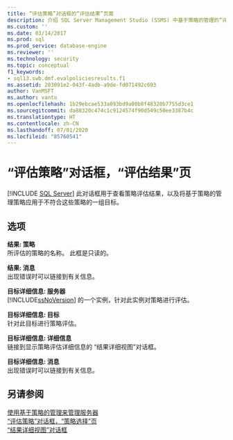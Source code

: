 ```yaml
---
title: “评估策略”对话框的“评估结果”页面
description: 介绍 SQL Server Management Studio (SSMS) 中基于策略的管理的“评估策略”对话框的“评估结果”页面。
ms.custom: ''
ms.date: 03/14/2017
ms.prod: sql
ms.prod_service: database-engine
ms.reviewer: ''
ms.technology: security
ms.topic: conceptual
f1_keywords:
- sql13.swb.dmf.evalpoliciesresults.f1
ms.assetid: 203091e2-043f-4adb-a9de-fd071492c693
author: VanMSFT
ms.author: vanto
ms.openlocfilehash: 1b29ebcae533a093bd9a00b8f48320b7755d3ce1
ms.sourcegitcommit: da88320c474c1c9124574f90d549c50ee3387b4c
ms.translationtype: HT
ms.contentlocale: zh-CN
ms.lasthandoff: 07/01/2020
ms.locfileid: "85760541"
---
```

# <a name="evaluate-policies-dialog-box-evaluation-results-page"></a>“评估策略”对话框，“评估结果”页
 [!INCLUDE [SQL Server](../../includes/applies-to-version/sqlserver.md)]
  此对话框用于查看策略评估结果，以及将基于策略的管理策略应用于不符合这些策略的一组目标。  
  
## <a name="options"></a>选项  
 **结果: 策略**  
 所评估的策略的名称。 此框是只读的。  
  
 **结果: 消息**  
 出现错误时可以链接到有关信息。  
  
 **目标详细信息: 服务器**  
 [!INCLUDE[ssNoVersion](../../includes/ssnoversion-md.md)] 的一个实例，针对此实例对策略进行评估。  
  
 **目标详细信息: 目标**  
 针对此目标进行策略评估。  
  
 **目标详细信息: 详细信息**  
 链接到显示策略评估详细信息的  “结果详细视图”对话框。  
  
 **目标详细信息: 消息**  
 出现错误时可以链接到有关信息。  
  
## <a name="see-also"></a>另请参阅  
 [使用基于策略的管理来管理服务器](../../relational-databases/policy-based-management/administer-servers-by-using-policy-based-management.md)   
 [“评估策略”对话框，“策略选择”页](../../relational-databases/policy-based-management/evaluate-policies-dialog-box-policy-selection-page.md)   
 [“结果详细视图”对话框](../../relational-databases/policy-based-management/results-detailed-view-dialog-box.md)  
  
  
